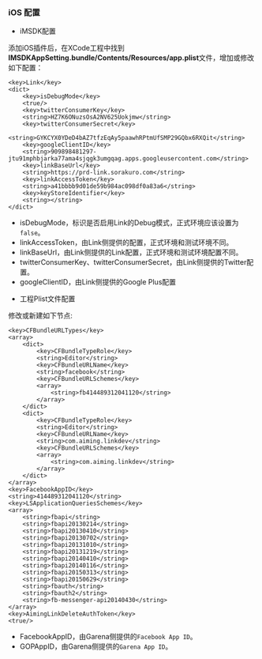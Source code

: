 ### iOS 配置

* iMSDK配置

 添加iOS插件后，在XCode工程中找到**IMSDKAppSetting.bundle/Contents/Resources/app.plist**文件，增加或修改如下配置：

 ```plist
 <key>Link</key>
 <dict>
     <key>isDebugMode</key>
     <true/>
     <key>twitterConsumerKey</key>
     <string>HZ7K6ONuzsOsA2NV625Uokjmw</string>
     <key>twitterConsumerSecret</key>
     <string>GYKCYX0YDeD4bAZ7tfzEqAy5paawhRPtmUfSMP29GQbx6RXQit</string>
     <key>googleClientID</key>
     <string>909898481297-jtu91mphbjarka77ama4sjqgk3umgqag.apps.googleusercontent.com</string>
     <key>linkBaseUrl</key>
     <string>https://prd-link.sorakuro.com</string>
     <key>linkAccessToken</key>
     <string>a41bbbb9d01de59b984ac098df0a83a6</string>
     <key>keyStoreIdentifier</key>
     <string></string>
 </dict>
 ```
 
 - isDebugMode，标识是否启用Link的Debug模式，正式环境应该设置为`false`。
 - linkAccessToken，由Link侧提供的配置，正式环境和测试环境不同。
 - linkBaseUrl，由Link侧提供的Link配置，正式环境和测试环境配置不同。
 - twitterConsumerKey、twitterConsumerSecret，由Link侧提供的Twitter配置。
 - googleClientID，由Link侧提供的Google Plus配置

* 工程Plist文件配置

 修改或新建如下节点:

 ```plist
 <key>CFBundleURLTypes</key>
 <array>
     <dict>
         <key>CFBundleTypeRole</key>
         <string>Editor</string>
         <key>CFBundleURLName</key>
         <string>facebook</string>
         <key>CFBundleURLSchemes</key>
         <array>
             <string>fb414489312041120</string>
         </array>
     </dict>
     <dict>
         <key>CFBundleTypeRole</key>
         <string>Editor</string>
         <key>CFBundleURLName</key>
         <string>com.aiming.linkdev</string>
         <key>CFBundleURLSchemes</key>
         <array>
             <string>com.aiming.linkdev</string>
         </array>
     </dict>
 </array>
 <key>FacebookAppID</key>
 <string>414489312041120</string>
 <key>LSApplicationQueriesSchemes</key>
 <array>
     <string>fbapi</string>
     <string>fbapi20130214</string>
     <string>fbapi20130410</string>
     <string>fbapi20130702</string>
     <string>fbapi20131010</string>
     <string>fbapi20131219</string>    
     <string>fbapi20140410</string>
     <string>fbapi20140116</string>
     <string>fbapi20150313</string>
     <string>fbapi20150629</string>
     <string>fbauth</string>
     <string>fbauth2</string>
     <string>fb-messenger-api20140430</string>
 </array>
 <key>AimingLinkDeleteAuthToken</key>
 <true/>
 ```

   - FacebookAppID，由Garena侧提供的`Facebook App ID`。
   - GOPAppID，由Garena侧提供的`Garena App ID`。

